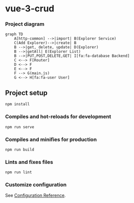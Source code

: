 # vue-3-crud

### Project diagram

```mermaid
graph TD
    A[http-common] -->|import| B(Explorer Service)
    C(Add Explorer)-->|create| B
    B -->|get, delete, update| D(Explorer)
    B -->|getAll| E(Explorer List)
    B -->|PUT,POST,DELETE,GET| I[fa:fa-database Backend]
    C <--> F[Router]
    D <--> F
    E <--> F
    F --> G(main.js)
    G <--> H[fa:fa-user User]
```

## Project setup
```
npm install
```

### Compiles and hot-reloads for development
```
npm run serve
```

### Compiles and minifies for production
```
npm run build
```

### Lints and fixes files
```
npm run lint
```

### Customize configuration
See [Configuration Reference](https://cli.vuejs.org/config/).
